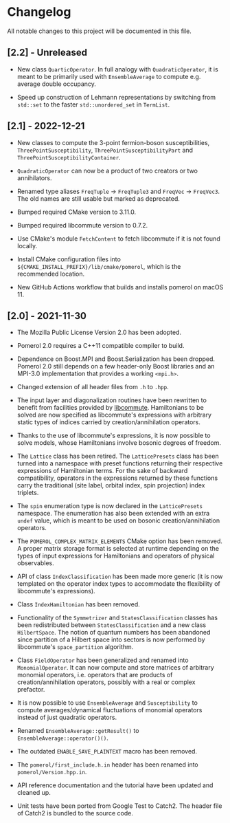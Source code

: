 # Changelog

All notable changes to this project will be documented in this file.

## [2.2] - Unreleased

- New class `QuarticOperator`. In full analogy with `QuadraticOperator`, it is
  meant to be primarily used with `EnsembleAverage` to compute e.g. average
  double occupancy.

- Speed up construction of Lehmann representations by switching from `std::set`
  to the faster `std::unordered_set` in `TermList`.

## [2.1] - 2022-12-21

- New classes to compute the 3-point fermion-boson susceptibilities,
  `ThreePointSusceptibility`, `ThreePointSusceptibilityPart` and
  `ThreePointSusceptibilityContainer`.

- `QuadraticOperator` can now be a product of two creators or two annihilators.

- Renamed type aliases `FreqTuple` -> `FreqTuple3` and `FreqVec` -> `FreqVec3`.
  The old names are still usable but marked as deprecated.

- Bumped required CMake version to 3.11.0.

- Bumped required libcommute version to 0.7.2.

- Use CMake's module `FetchContent` to fetch libcommute if it is not found
  locally.

- Install CMake configuration files into
  ``${CMAKE_INSTALL_PREFIX}/lib/cmake/pomerol``, which is the recommended
  location.

- New GitHub Actions workflow that builds and installs pomerol on macOS 11.

## [2.0] - 2021-11-30

- The Mozilla Public License Version 2.0 has been adopted.

- Pomerol 2.0 requires a C++11 compatible compiler to build.

- Dependence on Boost.MPI and Boost.Serialization has been dropped. Pomerol 2.0
  still depends on a few header-only Boost libraries and an MPI-3.0
  implementation that provides a working `<mpi.h>`.

- Changed extension of all header files from `.h` to `.hpp`.

- The input layer and diagonalization routines have been rewritten to benefit
  from facilities provided by
  [libcommute](https://github.com/krivenko/libcommute). Hamiltonians to be
  solved are now specified as libcommute's expressions with arbitrary static
  types of indices carried by creation/annihilation operators.

- Thanks to the use of libcommute's expressions, it is now possible to solve
  models, whose Hamiltonians involve bosonic degrees of freedom.

- The `Lattice` class has been retired. The `LatticePresets` class has been
  turned into a namespace with preset functions returning their respective
  expressions of Hamiltonian terms. For the sake of backward compatibility,
  operators in the expressions returned by these functions carry the
  traditional (site label, orbital index, spin projection) index triplets.

- The `spin` enumeration type is now declared in the `LatticePresets` namespace.
  The enumeration has also been extended with an extra `undef` value, which is
  meant to be used on bosonic creation/annihilation operators.

- The `POMEROL_COMPLEX_MATRIX_ELEMENTS` CMake option has been removed.
  A proper matrix storage format is selected at runtime depending on the types
  of input expressions for Hamiltonians and operators of physical observables.

- API of class `IndexClassification` has been made more generic (it is now
  templated on the operator index types to accommodate the flexibility of
  libcommute's expressions).

- Class `IndexHamiltonian` has been removed.

- Functionality of the `Symmetrizer` and `StatesClassification` classes has been
  redistributed between `StatesClassification` and a new class `HilbertSpace`.
  The notion of quantum numbers has been abandoned since partition of a
  Hilbert space into sectors is now performed by libcommute's `space_partition`
  algorithm.

- Class `FieldOperator` has been generalized and renamed into
  `MonomialOperator`. It can now compute and store matrices of arbitrary
  monomial operators, i.e. operators that are products of creation/annihilation
  operators, possibly with a real or complex prefactor.

- It is now possible to use `EnsembleAverage` and `Susceptibility` to compute
  averages/dynamical fluctuations of monomial operators instead of just
  quadratic operators.

- Renamed `EnsembleAverage::getResult()` to `EnsembleAverage::operator()()`.

- The outdated `ENABLE_SAVE_PLAINTEXT` macro has been removed.

- The `pomerol/first_include.h.in` header has been renamed into
  `pomerol/Version.hpp.in`.

- API reference documentation and the tutorial have been updated and cleaned up.

- Unit tests have been ported from Google Test to Catch2. The header file of
  Catch2 is bundled to the source code.
